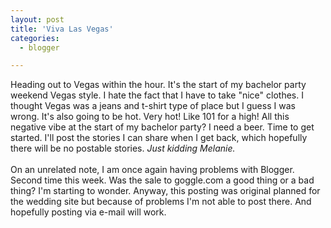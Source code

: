 ```yaml
---
layout: post
title: 'Viva Las Vegas'
categories:
  - blogger

---
```


Heading out to Vegas within the hour.  It's the start of my bachelor party weekend Vegas style.  I hate the fact that I have to take "nice" clothes.  I thought Vegas was a jeans and t-shirt type of place but I guess I was wrong.  It's also going to be hot.  Very hot!  Like 101 for a high!  All this negative vibe at the start of my bachelor party?  I need a beer.  Time to get started.  I'll post the stories I can share when I get back, which hopefully there will be no postable stories.  <i>Just kidding Melanie.</i><br /><br />On an unrelated note, I am once again having problems with Blogger.  Second time this week.  Was the sale to goggle.com a good thing or a bad thing?  I'm starting to wonder.  Anyway, this posting was original planned for the wedding site but because of problems I'm not able to post there.  And hopefully posting via e-mail will work.<br /><br />
